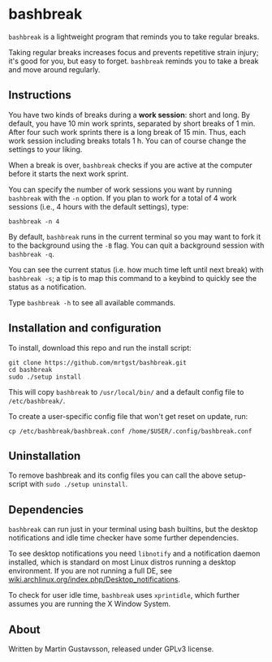# bashbreak

`bashbreak` is a lightweight program that reminds you to take regular breaks.

Taking regular breaks increases focus and prevents repetitive strain injury; it's good for you, but easy to forget. `bashbreak` reminds you to take a break and move around regularly.

## Instructions 

You have two kinds of breaks during a **work session**: short and long. By default, you have 10 min work sprints, separated by short breaks of 1 min. After four such work sprints there is a long break of 15 min. Thus, each work session including breaks totals 1 h. You can of course change the settings to your liking.

When a break is over, `bashbreak` checks if you are active at the computer before it starts the next work sprint.

You can specify the number of work sessions you want by running `bashbreak` with the `-n` option. If you plan to work for a total of 4 work sessions (i.e., 4 hours with the default settings), type:

```
bashbreak -n 4
```

By default, `bashbreak` runs in the current terminal so you may want to fork it to the background using the `-B` flag. You can quit a background session with `bashbreak -q`.

You can see the current status (i.e. how much time left until next break) with `bashbreak -s`; a tip is to map this command to a keybind to quickly see the status as a notification.

Type `bashbreak -h` to see all available commands.

## Installation and configuration
To install, download this repo and run the install script: 

```
git clone https://github.com/mrtgst/bashbreak.git
cd bashbreak
sudo ./setup install
``` 

This will copy `bashbreak` to `/usr/local/bin/` and a default config file to `/etc/bashbreak/`.

To create a user-specific config file that won't get reset on update, run: 
```
cp /etc/bashbreak/bashbreak.conf /home/$USER/.config/bashbreak.conf
```

## Uninstallation

To remove bashbreak and its config files you can call the above setup-script with `sudo ./setup uninstall`. 

## Dependencies
`bashbreak` can run just in your terminal using bash builtins, but the desktop notifications and idle time checker have some further dependencies.

To see desktop notifications you need `libnotify` and a notification daemon installed, which is standard on most Linux distros running a desktop environment. If you are not running a full DE, see [wiki.archlinux.org/index.php/Desktop_notifications](https://wiki.archlinux.org/index.php/Desktop_notifications).

To check for user idle time, `bashbreak` uses `xprintidle`, which further assumes you are running the X Window System.

## About
Written by Martin Gustavsson, released under GPLv3 license.
